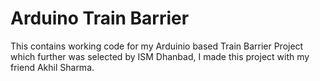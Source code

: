 # Arduino Train Barrier
This contains working code for my Arduinio based Train Barrier Project which further was selected by ISM Dhanbad, I made this project with my friend Akhil Sharma.
